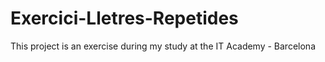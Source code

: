 # Exercici-Lletres-Repetides

This project is an exercise during my study at the IT Academy - Barcelona
